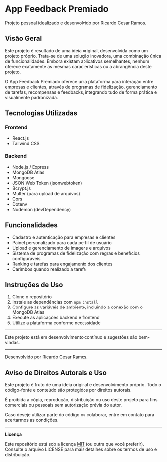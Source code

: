 # App Feedback Premiado

Projeto pessoal idealizado e desenvolvido por Ricardo Cesar Ramos.

## Visão Geral

Este projeto é resultado de uma ideia original, desenvolvida como um projeto próprio. Trata-se de uma solução inovadora, uma combinação única de funcionalidades. Embora existam aplicativos semelhantes, nenhum oferece exatamente as mesmas características ou a abrangência deste projeto.

O App Feedback Premiado oferece uma plataforma para interação entre empresas e clientes, através de programas de fidelização, gerenciamento de tarefas, recompensas e feedbacks, integrando tudo de forma prática e visualmente padronizada.

## Tecnologias Utilizadas

### Frontend
- React.js
- Tailwind CSS

### Backend
- Node.js / Express
- MongoDB Atlas
- Mongoose
- JSON Web Token (jsonwebtoken)
- Bcrypt.js
- Multer (para upload de arquivos)
- Cors
- Dotenv
- Nodemon (devDependency)

## Funcionalidades

- Cadastro e autenticação para empresas e clientes
- Painel personalizado para cada perfil de usuário
- Upload e gerenciamento de imagens e arquivos
- Sistema de programas de fidelização com regras e benefícios configuráveis
- Ranking e tarefas para engajamento dos clientes
- Carimbos quando realizado a tarefa

## Instruções de Uso

1. Clone o repositório
2. Instale as dependências com `npm install`
3. Configure as variáveis de ambiente, incluindo a conexão com o MongoDB Atlas
4. Execute as aplicações backend e frontend
5. Utilize a plataforma conforme necessidade

---

Este projeto está em desenvolvimento contínuo e sugestões são bem-vindas.

---

Desenvolvido por Ricardo Cesar Ramos.

## Aviso de Direitos Autorais e Uso

Este projeto é fruto de uma ideia original e desenvolvimento próprio. Todo o código-fonte e conteúdo são protegidos por direitos autorais.

É proibida a cópia, reprodução, distribuição ou uso deste projeto para fins comerciais ou pessoais sem autorização prévia do autor.

Caso deseje utilizar parte do código ou colaborar, entre em contato para acertarmos as condições.

---

**Licença**

Este repositório está sob a licença [MIT](./LICENSE) (ou outra que você preferir). Consulte o arquivo LICENSE para mais detalhes sobre os termos de uso e distribuição.
